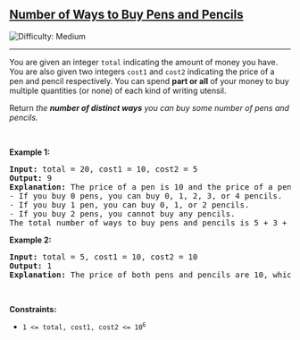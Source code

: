 <h2><a href="https://leetcode.com/problems/number-of-ways-to-buy-pens-and-pencils">Number of Ways to Buy Pens and Pencils</a></h2> <img src='https://img.shields.io/badge/Difficulty-Medium-orange' alt='Difficulty: Medium' /><hr><p>You are given an integer <code>total</code> indicating the amount of money you have. You are also given two integers <code>cost1</code> and <code>cost2</code> indicating the price of a pen and pencil respectively. You can spend <strong>part or all</strong> of your money to buy multiple quantities (or none) of each kind of writing utensil.</p>

<p>Return <em>the <strong>number of distinct ways</strong> you can buy some number of pens and pencils.</em></p>

<p>&nbsp;</p>
<p><strong class="example">Example 1:</strong></p>

<pre>
<strong>Input:</strong> total = 20, cost1 = 10, cost2 = 5
<strong>Output:</strong> 9
<strong>Explanation:</strong> The price of a pen is 10 and the price of a pencil is 5.
- If you buy 0 pens, you can buy 0, 1, 2, 3, or 4 pencils.
- If you buy 1 pen, you can buy 0, 1, or 2 pencils.
- If you buy 2 pens, you cannot buy any pencils.
The total number of ways to buy pens and pencils is 5 + 3 + 1 = 9.
</pre>

<p><strong class="example">Example 2:</strong></p>

<pre>
<strong>Input:</strong> total = 5, cost1 = 10, cost2 = 10
<strong>Output:</strong> 1
<strong>Explanation:</strong> The price of both pens and pencils are 10, which cost more than total, so you cannot buy any writing utensils. Therefore, there is only 1 way: buy 0 pens and 0 pencils.
</pre>

<p>&nbsp;</p>
<p><strong>Constraints:</strong></p>

<ul>
	<li><code>1 &lt;= total, cost1, cost2 &lt;= 10<sup>6</sup></code></li>
</ul>
